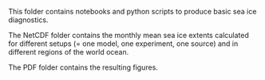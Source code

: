 This folder contains notebooks and python scripts to produce basic sea ice diagnostics.

The NetCDF folder contains the monthly mean sea ice extents calculated for different setups (= one model, one experiment, one source) and in different regions of the world ocean. 

The PDF folder contains the resulting figures.
